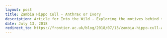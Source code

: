 ```yaml
---
layout: post
title: Zambia Hippo Cull - Anthrax or Ivory
description: Article for Into the Wild - Exploring the motives behind the hippo cull in Zambia. While the government argues that it is to prevent the spread of anthrax, conservationists argue it is fuelled by a desire for commercial hunting and ivory. 
date: July 13, 2018
redirect_to: https://frontier.ac.uk/blog/2018/07/13/zambia-hippo-cull-anthrax-or-ivory
---
```

